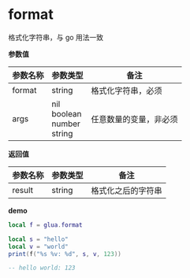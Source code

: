 # format

格式化字符串，与 go 用法一致

**参数值**

| 参数名称 | 参数类型                                 | 备注                   |
| -------- | ---------------------------------------- | ---------------------- |
| format   | string                                   | 格式化字符串，必须     |
| args     | nil<br />boolean<br />number<br />string | 任意数量的变量，非必须 |

**返回值**

| 参数名称 | 参数类型 | 备注               |
| -------- | -------- | ------------------ |
| result   | string   | 格式化之后的字符串 |

**demo**

```lua
local f = glua.format

local s = "hello"
local v = "world"
print(f("%s %v: %d", s, v, 123))

-- hello world: 123
```

